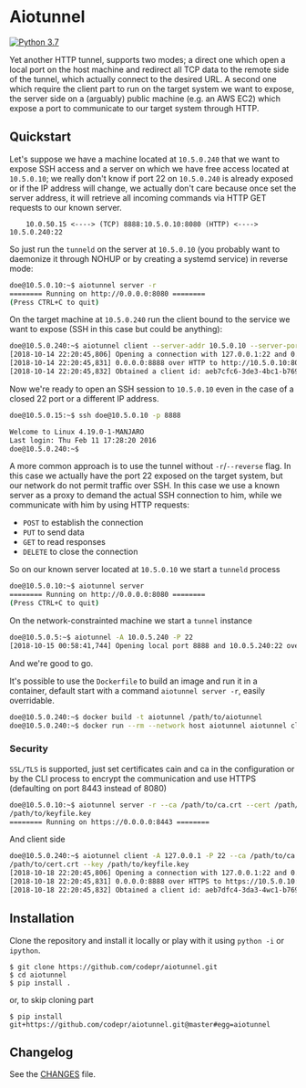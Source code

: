 Aiotunnel
=========

[![Python 3.7](https://img.shields.io/badge/python-3.7-blue.svg)](https://www.python.org/downloads/release/python-370/)

Yet another HTTP tunnel, supports two modes; a direct one which open a local
port on the host machine and redirect all TCP data to the remote side of the
tunnel, which actually connect to the desired URL. A second one which require
the client part to run on the target system we want to expose, the server side
on a (arguably) public machine (e.g. an AWS EC2) which expose a port to
communicate to our target system through HTTP.


## Quickstart

Let's suppose we have a machine located at `10.5.0.240` that we want to expose
SSH access and a server on which we have free access located at `10.5.0.10`; we
really don't know if port 22 on `10.5.0.240` is already exposed or if the IP
address will change, we actually don't care because once set the server
address, it will retrieve all incoming commands via HTTP GET requests to
our known server.

```
    10.0.50.15 <----> (TCP) 8888:10.5.0.10:8080 (HTTP) <----> 10.5.0.240:22
```

So just run the `tunneld` on the server at `10.5.0.10` (you probably want to
daemonize it through NOHUP or by creating a systemd service) in reverse mode:

```sh
doe@10.5.0.10:~$ aiotunnel server -r
======== Running on http://0.0.0.0:8080 ========
(Press CTRL+C to quit)
```

On the target machine at `10.5.0.240` run the client bound to the service we
want to expose (SSH in this case but could be anything):

```sh
doe@10.5.0.240:~$ aiotunnel client --server-addr 10.5.0.10 --server-port 8080 -A localhost -P 22 -r
[2018-10-14 22:20:45,806] Opening a connection with 127.0.0.1:22 and 0.0.0.0:8888 over HTTP
[2018-10-14 22:20:45,831] 0.0.0.0:8888 over HTTP to http://10.5.0.10:8080/aiotunnel
[2018-10-14 22:20:45,832] Obtained a client id: aeb7cfc6-3de3-4bc1-b769-b81641d496eb
```

Now we're ready to open an SSH session to `10.5.0.10` even in the case of a
closed 22 port or a different IP address.

```sh
doe@10.5.0.15:~$ ssh doe@10.5.0.10 -p 8888

Welcome to Linux 4.19.0-1-MANJARO
Last login: Thu Feb 11 17:28:20 2016
doe@10.5.0.240:~$
```

A more common approach is to use the tunnel without `-r`/`--reverse` flag. In
this case we actually have the port 22 exposed on the target system, but our
network do not permit traffic over SSH. In this case we use a known server as a
proxy to demand the actual SSH connection to him, while we communicate with him
by using HTTP requests:

- `POST` to establish the connection
- `PUT` to send data
- `GET` to read responses
- `DELETE` to close the connection

So on our known server located at `10.5.0.10` we start a `tunneld` process

```sh
doe@10.5.0.10:~$ aiotunnel server
======== Running on http://0.0.0.0:8080 ========
(Press CTRL+C to quit)
```

On the network-constrainted machine we start a `tunnel` instance

```sh
doe@10.5.0.5:~$ aiotunnel -A 10.0.5.240 -P 22
[2018-10-15 00:58:41,744] Opening local port 8888 and 10.0.5.240:22 over HTTP
```
And we're good to go.

It's possible to use the `Dockerfile` to build an image and run it in a container, default start
with a command `aiotunnel server -r`, easily overridable.

```sh
doe@10.5.0.240:~$ docker build -t aiotunnel /path/to/aiotunnel
doe@10.5.0.240:~$ docker run --rm --network host aiotunnel aiotunnel client --server-addr 10.5.0.10 --server-port 8080 -A localhost -p 22 -r
```

### Security

`SSL/TLS` is supported, just set certificates cain and ca in the configuration or by the CLI process
to encrypt the communication and use HTTPS (defaulting on port 8443 instead of 8080)

```sh
doe@10.5.0.10:~$ aiotunnel server -r --ca /path/to/ca.crt --cert /path/to/cert.crt --key
/path/to/keyfile.key
======== Running on https://0.0.0.0:8443 ========
```

And client side

```sh
doe@10.5.0.240:~$ aiotunnel client -A 127.0.0.1 -P 22 --ca /path/to/ca.crt --cert
/path/to/cert.crt --key /path/to/keyfile.key
[2018-10-18 22:20:45,806] Opening a connection with 127.0.0.1:22 and 0.0.0.0:8888 over HTTPS
[2018-10-18 22:20:45,831] 0.0.0.0:8888 over HTTPS to https://10.5.0.10:8443/aiotunnel
[2018-10-18 22:20:45,832] Obtained a client id: aeb7dfc4-3da3-4wc1-b769-n81621db96eb
```

## Installation

Clone the repository and install it locally or play with it using `python -i` or `ipython`.

```
$ git clone https://github.com/codepr/aiotunnel.git
$ cd aiotunnel
$ pip install .
```

or, to skip cloning part

```
$ pip install git+https://github.com/codepr/aiotunnel.git@master#egg=aiotunnel
```

## Changelog

See the [CHANGES](CHANGES.md) file.
